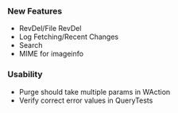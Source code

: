 ### New Features
* RevDel/File RevDel
* Log Fetching/Recent Changes
* Search
* MIME for imageinfo

### Usability
* Purge should take multiple params in WAction
* Verify correct error values in QueryTests